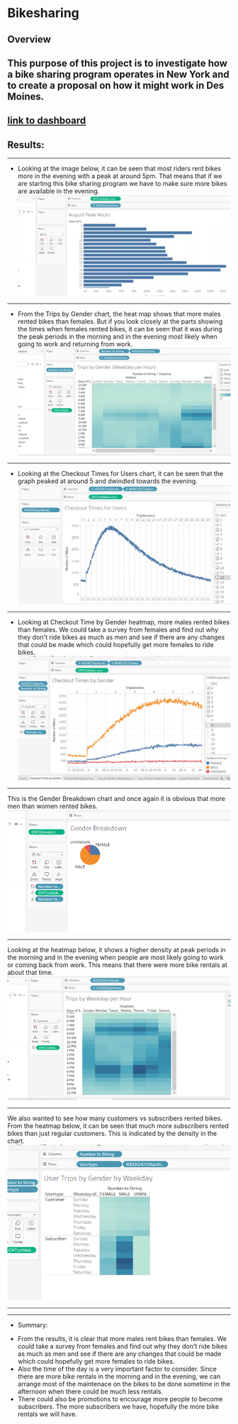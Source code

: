# Bikesharing
##  Overview
This purpose of this project is to investigate how a bike sharing program operates in New York and to create a proposal on how it might work in Des Moines.
---
[link to dashboard](https://public.tableau.com/views/BusinessProposal_16066675699980/TripsbyWeekdayperHour?:language=en&:display_count=y&publish=yes&:origin=viz_share_link)
---
##  Results:
---
- Looking at the image below, it can be seen that most riders rent bikes more in the evening with a peak at around 5pm. That means that if we are starting this bike sharing program we have to make sure more bikes are available in the evening.
![August Peak Hours](https://github.com/Elewekeadanma/Bikesharing/blob/main/August_Peak_Hours.PNG)
---
- From the Trips by Gender chart, the heat map shows that more males rented bikes than females. But if you look closely at the parts showing the times when females rented bikes, it can be seen that it was during the peak periods in the morning and in the evening most likely when going to work and returning from work.
![Trips by Gender](https://github.com/Elewekeadanma/Bikesharing/blob/main/Trips_by_Gender.PNG)
---
- Looking at the Checkout Times for Users chart, it can be seen that the graph peaked at around 5 and dwindled towards the evening.
![Chechout Times for Users](https://github.com/Elewekeadanma/Bikesharing/blob/main/Checkout_Times_for_Users.PNG)
---
- Looking at Checkout Time by Gender heatmap, more males rented bikes than females. We could take a survey from females and find out why they don't ride bikes as much as men and see if there are any changes that could be made which could hopefully get more females to ride bikes.
![Checkout Times by Gender](https://github.com/Elewekeadanma/Bikesharing/blob/main/Checkout_Times_by_Gender.PNG)
---
This is the Gender Breakdown chart and once again it is obvious that more men than women rented bikes.
![Gender Breakdown](https://github.com/Elewekeadanma/Bikesharing/blob/main/Gender_Breakdown.PNG)

---
Looking at the heatmap below, it shows a higher density at peak periods in the morning and in the evening when people are most likely going to work or coming back from work. This means that there were more bike rentals at about that time.
![Trips by Weekday by the hour](https://github.com/Elewekeadanma/Bikesharing/blob/main/Trips_by_Weekday_by_Hour.PNG)

---
We also wanted to see how many customers vs subscribers rented bikes. From the heatmap below, it can be seen that much more subscribers rented bikes than just regular customers. This is indicated by the density in the chart.
![User Trips by Type of User and by Gender](https://github.com/Elewekeadanma/Bikesharing/blob/main/User_Trips_by_Gender_by_Weekday.PNG)

---
---
- Summary:
* From the results, it is clear that more males rent bikes than females. We could take a survey from females and find out why they don't ride bikes as much as men and see if there are any changes that could be made which could hopefully get more females to ride bikes.
* Also the time of the day is a very important factor to consider. Since there are more bike rentals in the morning and in the evening, we can arrange most of the maintenace on the bikes to be done sometime in the afternoon when there could be much less rentals.
* There could also be promotions to encourage more people to become subscribers. The more subscribers we have, hopefully the more bike rentals we will have.
